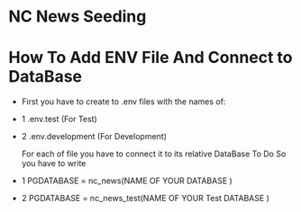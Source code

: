 # NC News Seeding

# How To Add ENV File And Connect to DataBase

- First you have to create to .env files with the names of:
- 1 .env.test (For Test)
- 2 .env.development (For Development)

  For each of file you have to connect it to its relative DataBase
  To Do So you have to write

- 1 PGDATABASE = nc_news(NAME OF YOUR DATABASE )
- 2 PGDATABASE = nc_news_test(NAME OF YOUR Test DATABASE )
